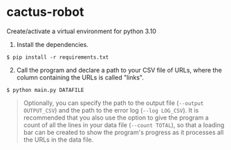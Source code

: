 # cactus-robot

Create/activate a virtual environment for python 3.10

1. Install the dependencies.
```
$ pip install -r requirements.txt
```

2. Call the program and declare a path to your CSV file of URLs, where the column containing the URLs is called "links".
```
$ python main.py DATAFILE
```
> Optionally, you can specify the path to the output file (`--output OUTPUT_CSV`) and the path to the error log (`--log LOG_CSV`). It is recommended that you also use the option to give the program a count of all the lines in your data file (`--count TOTAL`), so that a loading bar can be created to show the program's progress as it processes all the URLs in the data file.